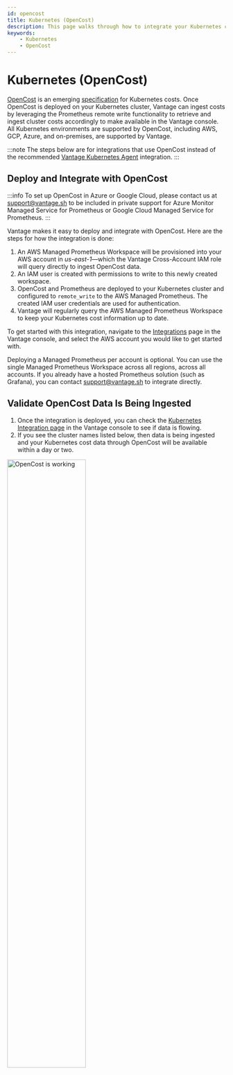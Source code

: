 ```yaml
---
id: opencost
title: Kubernetes (OpenCost)
description: This page walks through how to integrate your Kubernetes costs via OpenCost in Vantage.
keywords:
    - Kubernetes
    - OpenCost
---
```


# Kubernetes (OpenCost)

[OpenCost](https://www.opencost.io) is an emerging [specification](https://github.com/opencost/opencost/blob/develop/spec/opencost-specv01.md) for Kubernetes costs. Once OpenCost is deployed on your Kubernetes cluster, Vantage can ingest costs by leveraging the Prometheus remote write functionality to retrieve and ingest cluster costs accordingly to make available in the Vantage console. All Kubernetes environments are supported by OpenCost, including AWS, GCP, Azure, and on-premises, are supported by Vantage.

:::note
The steps below are for integrations that use OpenCost instead of the recommended [Vantage Kubernetes Agent](/kubernetes_agent) integration.
:::

## Deploy and Integrate with OpenCost

:::info
To set up OpenCost in Azure or Google Cloud, please contact us at [support@vantage.sh](mailto:support@vantage.sh) to be included in private support for Azure Monitor Managed Service for Prometheus or Google Cloud Managed Service for Prometheus.
:::

Vantage makes it easy to deploy and integrate with OpenCost. Here are the steps for how the integration is done:

1. An AWS Managed Prometheus Workspace will be provisioned into your AWS account in _us-east-1_—which the Vantage Cross-Account IAM role will query directly to ingest OpenCost data.
2. An IAM user is created with permissions to write to this newly created workspace.
3. OpenCost and Prometheus are deployed to your Kubernetes cluster and configured to `remote_write` to the AWS Managed Prometheus. The created IAM user credentials are used for authentication.
4. Vantage will regularly query the AWS Managed Prometheus Workspace to keep your Kubernetes cost information up to date.

To get started with this integration, navigate to the [Integrations](https://console.vantage.sh/settings/integrations) page in the Vantage console, and select the AWS account you would like to get started with. 

Deploying a Managed Prometheus per account is optional. You can use the single Managed Prometheus Workspace across all regions, across all accounts. If you already have a hosted Prometheus solution (such as Grafana), you can contact [support@vantage.sh](mailto:support@vantage.sh) to integrate directly.

## Validate OpenCost Data Is Being Ingested

1. Once the integration is deployed, you can check the [Kubernetes Integration page](https://console.vantage.sh/settings/integrations) in the Vantage console to see if data is flowing. 
2. If you see the cluster names listed below, then data is being ingested and your Kubernetes cost data through OpenCost will be available within a day or two.

<div style={{ display: "flex", justifyContent: "center", borderRadius: 10, boxShadow: "0 2px 4px rgba(0, 0, 0, 0.1)" }}>
    <img alt="OpenCost is working" width="60%" src="/img/opencost_working.png" style={{ borderRadius: 10 }} />
</div>
